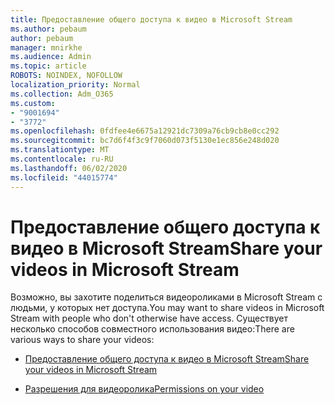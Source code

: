 ```yaml
---
title: Предоставление общего доступа к видео в Microsoft Stream
ms.author: pebaum
author: pebaum
manager: mnirkhe
ms.audience: Admin
ms.topic: article
ROBOTS: NOINDEX, NOFOLLOW
localization_priority: Normal
ms.collection: Adm_O365
ms.custom:
- "9001694"
- "3772"
ms.openlocfilehash: 0fdfee4e6675a12921dc7309a76cb9cb8e0cc292
ms.sourcegitcommit: bc7d6f4f3c9f7060d073f5130e1ec856e248d020
ms.translationtype: MT
ms.contentlocale: ru-RU
ms.lasthandoff: 06/02/2020
ms.locfileid: "44015774"
---
```

# <a name="share-your-videos-in-microsoft-stream"></a><span data-ttu-id="9e93f-102">Предоставление общего доступа к видео в Microsoft Stream</span><span class="sxs-lookup"><span data-stu-id="9e93f-102">Share your videos in Microsoft Stream</span></span>

<span data-ttu-id="9e93f-103">Возможно, вы захотите поделиться видеороликами в Microsoft Stream с людьми, у которых нет доступа.</span><span class="sxs-lookup"><span data-stu-id="9e93f-103">You may want to share videos in Microsoft Stream with people who don't otherwise have access.</span></span> <span data-ttu-id="9e93f-104">Существует несколько способов совместного использования видео:</span><span class="sxs-lookup"><span data-stu-id="9e93f-104">There are various ways to share your videos:</span></span>

- [<span data-ttu-id="9e93f-105">Предоставление общего доступа к видео в Microsoft Stream</span><span class="sxs-lookup"><span data-stu-id="9e93f-105">Share your videos in Microsoft Stream</span></span>](https://docs.microsoft.com/stream/portal-share-video)

- [<span data-ttu-id="9e93f-106">Разрешения для видеоролика</span><span class="sxs-lookup"><span data-stu-id="9e93f-106">Permissions on your video</span></span>](https://docs.microsoft.com/stream/portal-share-video#permissions-on-your-video)
